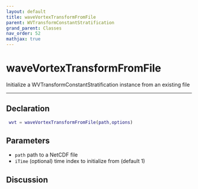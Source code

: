 ```yaml
---
layout: default
title: waveVortexTransformFromFile
parent: WVTransformConstantStratification
grand_parent: Classes
nav_order: 52
mathjax: true
---
```


#  waveVortexTransformFromFile

Initialize a WVTransformConstantStratification instance from an existing file


---

## Declaration
```matlab
 wvt = waveVortexTransformFromFile(path,options)
```
## Parameters
+ `path`  path to a NetCDF file
+ `iTime`  (optional) time index to initialize from (default 1)

## Discussion

        
